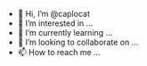 - 👋 Hi, I’m @caplocat
- 👀 I’m interested in ...
- 🌱 I’m currently learning ...
- 💞️ I’m looking to collaborate on ...
- 📫 How to reach me ...

<!---
caplocat/caplocat is a ✨ special ✨ repository because its `README.md` (this file) appears on your GitHub profile.
You can click the Preview link to take a look at your changes.
--->
